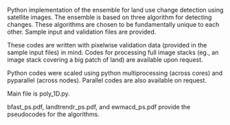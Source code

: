 Python implementation of the ensemble for land use change detection using  satellite images. The ensemble is based on three algorithm for detecting changes. These algorithms are chosen to be fundamentally unique to each other. Sample input and validation files are provided. 

These codes are written with pixelwise validation data (provided in the sample input files) in mind. Codes for processing full image stacks (eg., an image stack covering a big patch of land) are available upon request. 

Python codes were scaled using python multiprocessing (across cores) and pyparallel (across nodes). Parallel codes are also available on request.
 
Main file is poly\_1D.py.

bfast\_ps.pdf, landtrendr\_ps.pdf, and ewmacd\_ps.pdf provide the pseudocodes for the algorithms.

